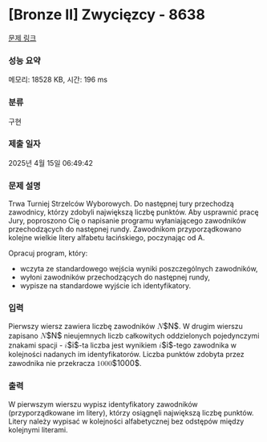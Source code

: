 # [Bronze II] Zwycięzcy - 8638 

[문제 링크](https://www.acmicpc.net/problem/8638) 

### 성능 요약

메모리: 18528 KB, 시간: 196 ms

### 분류

구현

### 제출 일자

2025년 4월 15일 06:49:42

### 문제 설명

<p>Trwa Turniej Strzelców Wyborowych. Do następnej tury przechodzą zawodnicy, którzy zdobyli największą liczbę punktów. Aby usprawnić pracę Jury, poproszono Cię o napisanie programu wyłaniającego zawodników przechodzących do następnej rundy. Zawodnikom przyporządkowano kolejne wielkie litery alfabetu łacińskiego, poczynając od A.</p>

<p>Opracuj program, który:</p>

<ul>
	<li>wczyta ze standardowego wejścia wyniki poszczególnych zawodników,</li>
	<li>wyłoni zawodników przechodzących do następnej rundy,</li>
	<li>wypisze na standardowe wyjście ich identyfikatory.</li>
</ul>

### 입력 

 <p>Pierwszy wiersz zawiera liczbę zawodników <mjx-container class="MathJax" jax="CHTML" style="font-size: 109%; position: relative;"><mjx-math class="MJX-TEX" aria-hidden="true"><mjx-mi class="mjx-i"><mjx-c class="mjx-c1D441 TEX-I"></mjx-c></mjx-mi></mjx-math><mjx-assistive-mml unselectable="on" display="inline"><math xmlns="http://www.w3.org/1998/Math/MathML"><mi>N</mi></math></mjx-assistive-mml><span aria-hidden="true" class="no-mathjax mjx-copytext">$N$</span></mjx-container>. W drugim wierszu zapisano <mjx-container class="MathJax" jax="CHTML" style="font-size: 109%; position: relative;"><mjx-math class="MJX-TEX" aria-hidden="true"><mjx-mi class="mjx-i"><mjx-c class="mjx-c1D441 TEX-I"></mjx-c></mjx-mi></mjx-math><mjx-assistive-mml unselectable="on" display="inline"><math xmlns="http://www.w3.org/1998/Math/MathML"><mi>N</mi></math></mjx-assistive-mml><span aria-hidden="true" class="no-mathjax mjx-copytext">$N$</span></mjx-container> nieujemnych liczb całkowitych oddzielonych pojedynczymi znakami spacji - <mjx-container class="MathJax" jax="CHTML" style="font-size: 109%; position: relative;"><mjx-math class="MJX-TEX" aria-hidden="true"><mjx-mi class="mjx-i"><mjx-c class="mjx-c1D456 TEX-I"></mjx-c></mjx-mi></mjx-math><mjx-assistive-mml unselectable="on" display="inline"><math xmlns="http://www.w3.org/1998/Math/MathML"><mi>i</mi></math></mjx-assistive-mml><span aria-hidden="true" class="no-mathjax mjx-copytext">$i$</span></mjx-container>-ta liczba jest wynikiem <mjx-container class="MathJax" jax="CHTML" style="font-size: 109%; position: relative;"><mjx-math class="MJX-TEX" aria-hidden="true"><mjx-mi class="mjx-i"><mjx-c class="mjx-c1D456 TEX-I"></mjx-c></mjx-mi></mjx-math><mjx-assistive-mml unselectable="on" display="inline"><math xmlns="http://www.w3.org/1998/Math/MathML"><mi>i</mi></math></mjx-assistive-mml><span aria-hidden="true" class="no-mathjax mjx-copytext">$i$</span></mjx-container>-tego zawodnika w kolejności nadanych im identyfikatorów. Liczba punktów zdobyta przez zawodnika nie przekracza <mjx-container class="MathJax" jax="CHTML" style="font-size: 109%; position: relative;"><mjx-math class="MJX-TEX" aria-hidden="true"><mjx-mn class="mjx-n"><mjx-c class="mjx-c31"></mjx-c><mjx-c class="mjx-c30"></mjx-c><mjx-c class="mjx-c30"></mjx-c><mjx-c class="mjx-c30"></mjx-c></mjx-mn></mjx-math><mjx-assistive-mml unselectable="on" display="inline"><math xmlns="http://www.w3.org/1998/Math/MathML"><mn>1000</mn></math></mjx-assistive-mml><span aria-hidden="true" class="no-mathjax mjx-copytext">$1000$</span></mjx-container>.</p>

### 출력 

 <p>W pierwszym wierszu wypisz identyfikatory zawodników (przyporządkowane im litery), którzy osiągnęli największą liczbę punktów. Litery należy wypisać w kolejności alfabetycznej bez odstępów między kolejnymi literami.</p>

